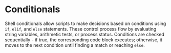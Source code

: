 # Conditionals

Shell conditionals allow scripts to make decisions based on conditions using `if`, `elif`, and `else` statements. These control process flow by evaluating string variables, arithmetic tests, or process status. Conditions are checked sequentially - if true, the corresponding code block executes; otherwise, it moves to the next condition until finding a match or reaching `else`.